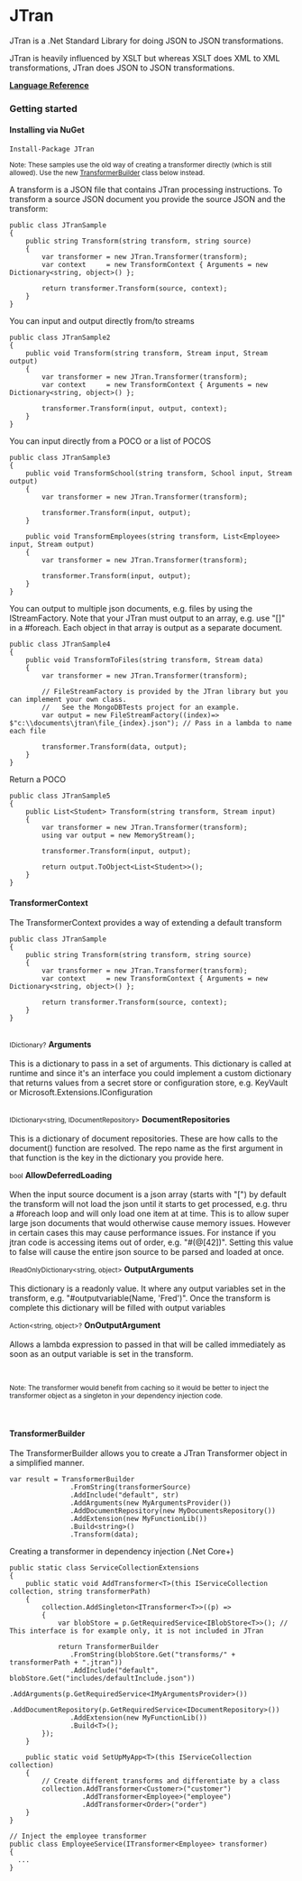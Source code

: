 # JTran
   JTran is a .Net Standard Library for doing JSON to JSON transformations.

   JTran is heavily influenced by XSLT but whereas XSLT does XML to XML transformations, JTran does JSON to JSON transformations.

   <strong>[Language Reference](docs/reference.md)</strong>

### Getting started

#### Installing via NuGet

    Install-Package JTran


<small>Note: These samples use the old way of creating a transformer directly (which is still allowed). Use the new [TransformerBuilder](#TransformerBuilder) class below instead.</small><br/>

A transform is a JSON file that contains JTran processing instructions. To transform a source JSON document you provide the source JSON and the transform:


    public class JTranSample
    {
        public string Transform(string transform, string source)
        {
            var transformer = new JTran.Transformer(transform);
            var context     = new TransformContext { Arguments = new Dictionary<string, object>() };

            return transformer.Transform(source, context);
        }
    }

You can input and output directly from/to streams

    public class JTranSample2
    {
        public void Transform(string transform, Stream input, Stream output)
        {
            var transformer = new JTran.Transformer(transform);
            var context     = new TransformContext { Arguments = new Dictionary<string, object>() };

            transformer.Transform(input, output, context);
        }
    }

You can input directly from a POCO or a list of POCOS

    public class JTranSample3
    {
        public void TransformSchool(string transform, School input, Stream output)
        {
            var transformer = new JTran.Transformer(transform);

            transformer.Transform(input, output);
        }

        public void TransformEmployees(string transform, List<Employee> input, Stream output)
        {
            var transformer = new JTran.Transformer(transform);

            transformer.Transform(input, output);
        }
    }

You can output to multiple json documents, e.g. files by using the IStreamFactory. Note that your JTran must output to an array, e.g. use "[]" in a #foreach. Each object in that array is output as a separate document.

    public class JTranSample4
    {
        public void TransformToFiles(string transform, Stream data)
        {
            var transformer = new JTran.Transformer(transform);

            // FileStreamFactory is provided by the JTran library but you can implement your own class. 
            //   See the MongoDBTests project for an example.
            var output = new FileStreamFactory((index)=> $"c:\\documents\jtran\file_{index}.json"); // Pass in a lambda to name each file

            transformer.Transform(data, output);
        }
    }

Return a POCO

    public class JTranSample5
    {
        public List<Student> Transform(string transform, Stream input)
        {
            var transformer = new JTran.Transformer(transform);
            using var output = new MemoryStream();

            transformer.Transform(input, output);

            return output.ToObject<List<Student>>();
        }
    }

#### TransformerContext

The TransformerContext provides a way of extending a default transform

    public class JTranSample
    {
        public string Transform(string transform, string source)
        {
            var transformer = new JTran.Transformer(transform);
            var context     = new TransformContext { Arguments = new Dictionary<string, object>() };

            return transformer.Transform(source, context);
        }
    }

<br />
<small>IDictionary<string, object>?</small> <b>Arguments</b><br /><br />
This is a dictionary to pass in a set of arguments. This dictionary is called at runtime and since it's an interface you could implement a custom dictionary that returns values from a secret store or configuration store, e.g. KeyVault or Microsoft.Extensions.IConfiguration<br /><br />

<small>IDictionary<string, IDocumentRepository></small> <b>DocumentRepositories</b><br /><br />
This is a dictionary of document repositories. These are how calls to the document() function are resolved. The repo name as the first argument in that function is the key in the dictionary you provide here.

<small>bool</small> <b>AllowDeferredLoading</b><br /><br />
When the input source document is a json array (starts with "[") by default the transform will not load the json until it starts to get processed, e.g. thru a #foreach loop and will only load one item at at time. This is to allow super large json documents that would otherwise cause memory issues. However in certain cases this may cause performance issues. For instance if you jtran code is accessing items out of order, e.g. "#(@[42])". Setting this value to false will cause the entire json source to be parsed and loaded at once.

<small>IReadOnlyDictionary<string, object></small> <b>OutputArguments</b><br /><br />
This dictionary is a readonly value. It where any output variables set in the transform, e.g. "#outputvariable(Name, 'Fred')". Once the transform is complete this dictionary will be filled with output variables

<small>Action<string, object>?</small> <b>OnOutputArgument</b><br /><br />
Allows a lambda expression to passed in that will be called immediately as soon as an output variable is set in the transform.

<br>

<small>Note: The transformer would benefit from caching so it would be better to inject the transformer object as a singleton in your dependency injection code.</small>
    
<br>

<a id="TransformerBuilder" />

#### TransformerBuilder

The TransformerBuilder allows you to create a JTran Transformer object in a simplified manner. 

    var result = TransformerBuilder
                   .FromString(transformerSource)
                   .AddInclude("default", str)
                   .AddArguments(new MyArgumentsProvider())
                   .AddDocumentRepository(new MyDocumentsRepository())
                   .AddExtension(new MyFunctionLib())
                   .Build<string>()
                   .Transform(data);

Creating a transformer in dependency injection (.Net Core+)

    public static class ServiceCollectionExtensions
    {
        public static void AddTransformer<T>(this IServiceCollection collection, string transformerPath)
        {
            collection.AddSingleton<ITransformer<T>>((p) =>
            {
                var blobStore = p.GetRequiredService<IBlobStore<T>>(); // This interface is for example only, it is not included in JTran

                return TransformerBuilder
                   .FromString(blobStore.Get("transforms/" + transformerPath + ".jtran"))
                   .AddInclude("default", blobStore.Get("includes/defaultInclude.json"))
                   .AddArguments(p.GetRequiredService<IMyArgumentsProvider>())
                   .AddDocumentRepository(p.GetRequiredService<IDocumentRepository>())
                   .AddExtension(new MyFunctionLib())
                   .Build<T>();
            }); 
        }

        public static void SetUpMyApp<T>(this IServiceCollection collection)
        {
            // Create different transforms and differentiate by a class
            collection.AddTransformer<Customer>("customer")
                      .AddTransformer<Employee>("employee")
                      .AddTransformer<Order>("order")           
        }
    }

    // Inject the employee transformer
    public class EmployeeService(ITransformer<Employee> transformer)
    {
      ...
    }
  



